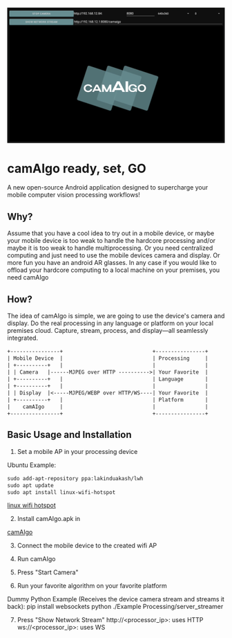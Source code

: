 ![camAIgo](https://github.com/deepernewbie/camAIgo/blob/6f1e1d65ec7ee66eb14d137f934160699d3da4b5/Screenshots/camAIgoSCR.png)


# camAIgo ready, set, GO

A new open-source Android application designed to supercharge your mobile computer vision processing workflows!

## Why?

Assume that you have a cool idea to try out in a mobile device, or maybe your mobile device is too weak to handle the hardcore processing and/or maybe it is too weak to handle multiprocessing. Or you need centralized computing and just need to use the mobile devices camera and display. Or more fun you have an android AR glasses. In any case if you would like to offload your hardcore computing to a local machine on your premises, you need camAIgo

 ## How?

The idea of camAIgo is simple, we are going to use the device's camera and display.  Do the real processing in 
any language or platform on your local premises cloud. Capture, stream, process, and display—all seamlessly integrated.


```text
+----------------+                             +----------------+
| Mobile Device  |                             | Processing     |
| +----------+   |                             |                |
| | Camera   |------MJPEG over HTTP ---------->| Your Favorite  |
| +----------+   |                             | Language       |
| +----------+   |                             |                |
| | Display  |<-----MJPEG/WEBP over HTTP/WS----| Your Favorite  |
| +----------+   |                             | Platform       |
|    camAIgo     |                             |                |
+----------------+                             +----------------+
```
 ## Basic Usage and Installation

 1) Set a mobile AP in your processing device
 
 Ubuntu Example:

    sudo add-apt-repository ppa:lakinduakash/lwh
    sudo apt update
    sudo apt install linux-wifi-hotspot

   [linux wifi hotspot](https://github.com/lakinduakash/linux-wifi-hotspot)

2) Install camAIgo.apk in 

 [camAIgo](https://github.com/deepernewbie/camAIgo/blob/main/app/release/camAIgo.apk)

3) Connect the mobile device to the created wifi AP

4) Run camAIgo

5) Press "Start Camera"

6) Run your favorite algorithm on your favorite platform

Dummy Python Example (Receives the device camera stream and streams it back):
    pip install websockets
    python ./Example Processing/server_streamer

7) Press "Show Network Stream"
   http://<processor_ip>:<port> uses HTTP
   ws://<processor_ip>:<port> uses WS
